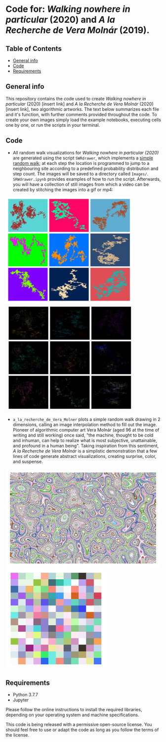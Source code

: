 # Code for: _Walking nowhere in particular_ (2020) and _A la Recherche de Vera Molnár_ (2019).

## Table of Contents
* [General info](general-info)
* [Code](#code)
* [Requirements](requirements)

## General info
This repository contains the code used to create _Walking nowhere in particular_ (2020) [insert link] and _A la Recherche de Vera Molnár_ (2020) [insert link], two algorithmic artworks. The text below summarizes each file and it's function, with further comments provided throughout the code. To create your own images simply load the example notebooks, executing cells one by one, or run the scripts in your terminal.

## Code 

* All random walk visualizations for _Walking nowhere in particular (2020)_ are generated using the script `SWRdrawer`, which implements a [simple random walk](https://en.wikipedia.org/wiki/Random_walk); at each step the location is programmed to jump to a neighbouring site according to a predefined probability distribution and step count. The images will be saved to a directory called `Images/`. `SRWdrawer.ipynb` provides examples of how to run the script. Afterwards, you will have a collection of still images from which a video can be created by stitching the images into a gif or mp4: 

<img src="Images/walking_nowhere_in_particular_example_output.png" width="410"> <img src="Animations/walking_nowhere_in_particular_example.gif" width="415">


* `a_la_recherche_de_Vera_Molner` plots a simple random walk drawing in 2 dimensions, calling an image interpolation method to fill out the image. Pioneer of algorithmic computer art Vera Molnár (aged 96 at the time of writing and still working) once said, "the machine, thought to be cold and inhuman, can help to realize what is most subjective, unattainable, and profound in a human being". Taking inspiration from this sentiment, _A la Recherche de Vera Molnár_ is a simplistic demonstration that a few lines of code generate abstract visualizations, creating surprise, color, and suspense. 

<img src="Images/a_la_recherche_de_Vera_Molner_example_output_1.png" width="500"> <img src="Images/output_2.png" width="325" height="322">



## Requirements
- Python 3.7.7
- Jupyter

Please follow the online instructions to install the required libraries, depending on your operating system and machine specifications. 

This code is being released with a permissive open-source license. You should feel free to use or adapt the code as long as you follow the terms of the license.  
